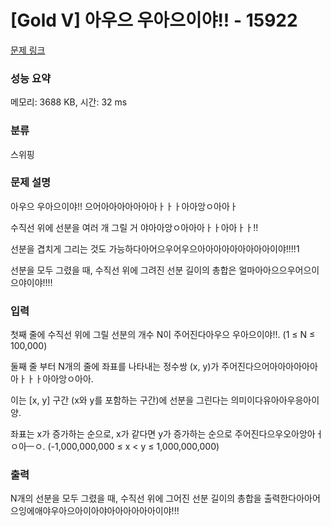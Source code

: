 # [Gold V] 아우으 우아으이야!! - 15922 

[문제 링크](https://www.acmicpc.net/problem/15922) 

### 성능 요약

메모리: 3688 KB, 시간: 32 ms

### 분류

스위핑

### 문제 설명

<p>아우으 우아으이야!! 으어아아아아아아아ㅏㅏㅏ아아앙ㅇ아아ㅏ</p>

<p>수직선 위에 선분을 여러 개 그릴 거 야아아앙ㅇ아아아ㅏㅏ아아ㅏㅏ!!</p>

<p>선분을 겹치게 그리는 것도 가능하다아어으우어우으아아아아아아아아아이야!!!!1</p>

<p>선분을 모두 그렸을 때, 수직선 위에 그려진 선분 길이의 총합은 얼마아아으으우어으이으야이야!!!!</p>

### 입력 

 <p>첫째 줄에 수직선 위에 그릴 선분의 개수 N이 주어진다아우으 우아으이야!!. (1 ≤ N ≤ 100,000)</p>

<p>둘째 줄 부터 N개의 줄에 좌표를 나타내는 정수쌍 (x, y)가 주어진다으어아아아아아아아ㅏㅏㅏ아아앙ㅇ아아.</p>

<p>이는 [x, y] 구간 (x와 y를 포함하는 구간)에 선분을 그린다는 의미이다유아아우응아이양. </p>

<p>좌표는 x가 증가하는 순으로, x가 같다면 y가 증가하는 순으로 주어진다으우오아앙아ㅓㅇ아ㅡㅇ. (-1,000,000,000 ≤ x < y ≤ 1,000,000,000)</p>

### 출력 

 <p>N개의 선분을 모두 그렸을 때, 수직선 위에 그어진 선분 길이의 총합을 출력한다아아어으잉에애야우아으아이아야아아아아아아이야!!!</p>

